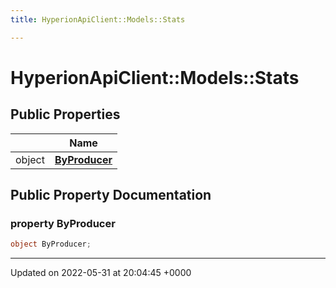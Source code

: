 ```yaml
---
title: HyperionApiClient::Models::Stats

---
```


# HyperionApiClient::Models::Stats





## Public Properties

|                | Name           |
| -------------- | -------------- |
| object | **[ByProducer](/Classes/class_hyperion_api_client_1_1_models_1_1_stats.md#property-byproducer)**  |

## Public Property Documentation

### property ByProducer

```csharp
object ByProducer;
```


-------------------------------

Updated on 2022-05-31 at 20:04:45 +0000